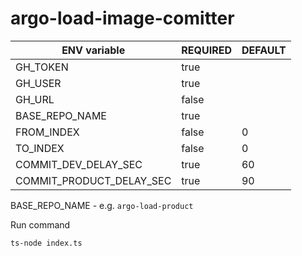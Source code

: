 # argo-load-image-comitter


| ENV variable  | REQUIRED | DEFAULT |
|---|----------|---------|
| GH_TOKEN  | true     |         |
| GH_USER  | true     |         |
| GH_URL  | false     |         |
| BASE_REPO_NAME  | true     |         |
| FROM_INDEX  | false    | 0       |
| TO_INDEX  | false     | 0       |
| COMMIT_DEV_DELAY_SEC  | true     | 60      |
| COMMIT_PRODUCT_DELAY_SEC  | true     | 90      |


BASE_REPO_NAME - e.g. `argo-load-product`

Run command

```
ts-node index.ts
```
